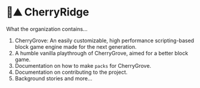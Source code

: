 # 🌸⛰️ CherryRidge
What the organization contains...

1. CherryGrove: An easily customizable, high performance scripting-based block game engine made for the next generation.
2. A humble vanilla playthrough of CherryGrove, aimed for a better block game.
3. Documentation on how to make `packs` for CherryGrove.
4. Documentation on contributing to the project.
5. Background stories and more...
